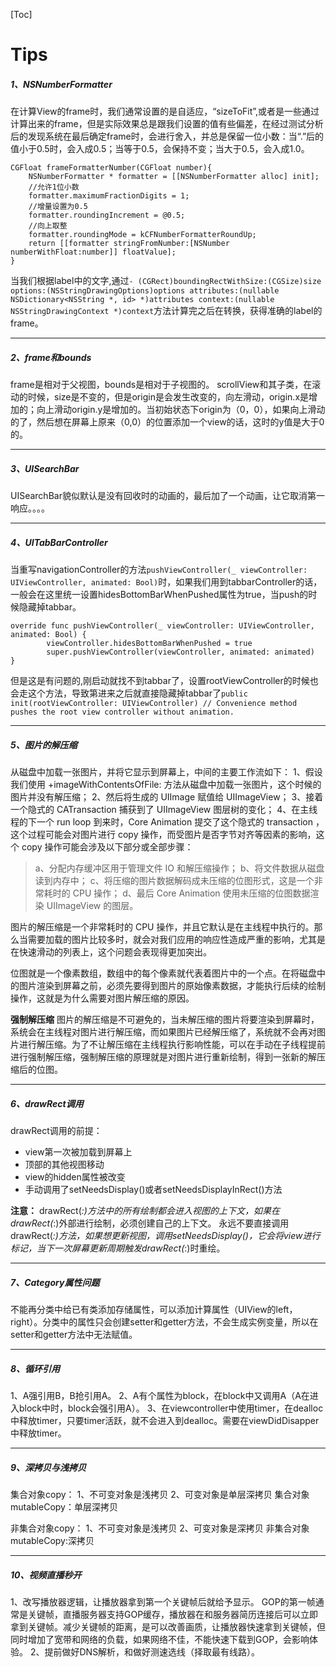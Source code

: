 [Toc]

# Tips

##### 1、NSNumberFormatter
在计算View的frame时，我们通常设置的是自适应，“sizeToFit”,或者是一些通过计算出来的frame，但是实际效果总是跟我们设置的值有些偏差，在经过测试分析后的发现系统在最后确定frame时，会进行舍入，并总是保留一位小数：当“.”后的值小于0.5时，会入成0.5；当等于0.5，会保持不变；当大于0.5，会入成1.0。
```
CGFloat frameFormatterNumber(CGFloat number){
    NSNumberFormatter * formatter = [[NSNumberFormatter alloc] init];
    //允许1位小数
    formatter.maximumFractionDigits = 1;
    //增量设置为0.5
    formatter.roundingIncrement = @0.5;
    //向上取整
    formatter.roundingMode = kCFNumberFormatterRoundUp;
    return [[formatter stringFromNumber:[NSNumber numberWithFloat:number]] floatValue];
}
```
当我们根据label中的文字,通过```- (CGRect)boundingRectWithSize:(CGSize)size options:(NSStringDrawingOptions)options attributes:(nullable NSDictionary<NSString *, id> *)attributes context:(nullable NSStringDrawingContext *)context```方法计算完之后在转换，获得准确的label的frame。

---
#####  2、frame和bounds
frame是相对于父视图，bounds是相对于子视图的。
scrollView和其子类，在滚动的时候，size是不变的，但是origin是会发生改变的，向左滑动，origin.x是增加的；向上滑动origin.y是增加的。当初始状态下origin为（0，0），如果向上滑动的了，然后想在屏幕上原来（0,0）的位置添加一个view的话，这时的y值是大于0的。

---
#####  3、UISearchBar
UISearchBar貌似默认是没有回收时的动画的，最后加了一个动画，让它取消第一响应。。。。

 ---
#####  4、UITabBarController
当重写navigationController的方法```pushViewController(_ viewController: UIViewController, animated: Bool)```时，如果我们用到tabbarController的话，一般会在这里统一设置hidesBottomBarWhenPushed属性为true，当push的时候隐藏掉tabbar。
```
override func pushViewController(_ viewController: UIViewController, animated: Bool) {
        viewController.hidesBottomBarWhenPushed = true
        super.pushViewController(viewController, animated: animated)
}
```
但是这是有问题的,刚启动就找不到tabbar了，设置rootViewController的时候也会走这个方法，导致第进来之后就直接隐藏掉tabbar了```public init(rootViewController: UIViewController) // Convenience method pushes the root view controller without animation.```

---
##### 5、图片的解压缩
从磁盘中加载一张图片，并将它显示到屏幕上，中间的主要工作流如下：
1、假设我们使用 +imageWithContentsOfFile: 方法从磁盘中加载一张图片，这个时候的图片并没有解压缩；
2、然后将生成的 UIImage 赋值给 UIImageView；
3、接着一个隐式的 CATransaction 捕获到了 UIImageView 图层树的变化；
4、在主线程的下一个 run loop 到来时，Core Animation 提交了这个隐式的 transaction ，这个过程可能会对图片进行 copy 操作，而受图片是否字节对齐等因素的影响，这个 copy 操作可能会涉及以下部分或全部步骤：
>  a、分配内存缓冲区用于管理文件 IO 和解压缩操作；
  b、将文件数据从磁盘读到内存中；
  c、将压缩的图片数据解码成未压缩的位图形式，这是一个非常耗时的 CPU 操作；
  d、最后 Core Animation 使用未压缩的位图数据渲染 UIImageView 的图层。

图片的解压缩是一个非常耗时的 CPU 操作，并且它默认是在主线程中执行的。那么当需要加载的图片比较多时，就会对我们应用的响应性造成严重的影响，尤其是在快速滑动的列表上，这个问题会表现得更加突出。

位图就是一个像素数组，数组中的每个像素就代表着图片中的一个点。在将磁盘中的图片渲染到屏幕之前，必须先要得到图片的原始像素数据，才能执行后续的绘制操作，这就是为什么需要对图片解压缩的原因。

**强制解压缩**
图片的解压缩是不可避免的，当未解压缩的图片将要渲染到屏幕时，系统会在主线程对图片进行解压缩，而如果图片已经解压缩了，系统就不会再对图片进行解压缩。为了不让解压缩在主线程执行影响性能，可以在手动在子线程提前进行强制解压缩，强制解压缩的原理就是对图片进行重新绘制，得到一张新的解压缩后的位图。

---
##### 6、drawRect调用
drawRect调用的前提：
* view第一次被加载到屏幕上
* 顶部的其他视图移动
* view的hidden属性被改变
* 手动调用了setNeedsDisplay()或者setNeedsDisplayInRect()方法

**注意：** drawRect(_:)方法中的所有绘制都会进入视图的上下文，如果在drawRect(_:)外部进行绘制，必须创建自己的上下文。
永远不要直接调用drawRect(_:)方法，如果想更新视图，调用setNeedsDisplay()，它会将view进行标记，当下一次屏幕更新周期触发drawRect(_:)时重绘。

---
##### 7、Category属性问题
不能再分类中给已有类添加存储属性，可以添加计算属性（UIView的left，right）。分类中的属性只会创建setter和getter方法，不会生成实例变量，所以在setter和getter方法中无法赋值。

---
##### 8、循环引用
1、A强引用B，B抢引用A。
2、A有个属性为block，在block中又调用A（A在进入block中时，block会强引用A）。
3、在viewcontroller中使用timer，在dealloc中释放timer，只要timer活跃，就不会进入到dealloc。需要在viewDidDisapper中释放timer。

---
##### 9、深拷贝与浅拷贝
集合对象copy：
  1、不可变对象是浅拷贝
  2、可变对象是单层深拷贝
集合对象mutableCopy：单层深拷贝

非集合对象copy：
1、不可变对象是浅拷贝
2、可变对象是深拷贝
非集合对象mutableCopy:深拷贝

---
##### 10、视频直播秒开
1、改写播放器逻辑，让播放器拿到第一个关键帧后就给予显示。
GOP的第一帧通常是关键帧，直播服务器支持GOP缓存，播放器在和服务器简历连接后可以立即拿到关键帧。减少关键帧的距离，是可以改善画质，让播放器快速拿到关键帧，但同时增加了宽带和网络的负载，如果网络不佳，不能快速下载到GOP，会影响体验。
2、提前做好DNS解析，和做好测速选线（择取最有线路）。
